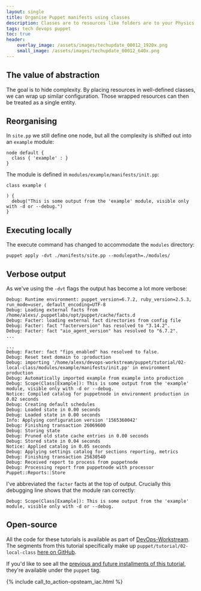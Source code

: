 ```yaml
---
layout: single
title: Organise Puppet manifests using classes
description: Classes are to resources like folders are to your Physics revision notes.
tags: tech devops puppet
toc: true
header:
    overlay_image: /assets/images/techupdate_00012_1920x.png
    small_image: /assets/images/techupdate_00012_640x.png
---
```


## The value of abstraction
The goal is to hide complexity.  By placing resources in well-defined classes, we can wrap up similar configuration.
Those wrapped resources can then be treated as a single entity.

## Reorganising
In `site.pp` we still define one node, but all the complexity is shifted out into an `example` module:
```
node default {
  class { 'example' : }
}
```

The module is defined in `modules/example/manifests/init.pp`:
```
class example (

) {
  debug("This is some output from the 'example' module, visible only with -d or --debug.")
}
```

## Executing locally
The execute command has changed to accommodate the `modules` directory:
```
puppet apply -dvt ./manifests/site.pp --modulepath=./modules/
```

## Verbose output
As we've using the `-dvt` flags the output has become a lot more verbose:
```
Debug: Runtime environment: puppet_version=6.7.2, ruby_version=2.5.3, run_mode=user, default_encoding=UTF-8
Debug: Loading external facts from /home/alexs/.puppetlabs/opt/puppet/cache/facts.d
Debug: Facter: loading external fact directories from config file
Debug: Facter: fact "facterversion" has resolved to "3.14.2".
Debug: Facter: fact "aio_agent_version" has resolved to "6.7.2".
...

...
Debug: Facter: fact "fips_enabled" has resolved to false.
Debug: Reset text domain to :production
Debug: importing '/home/alexs/devops-workstream/puppet/tutorial/02-local-class/modules/example/manifests/init.pp' in environment production
Debug: Automatically imported example from example into production
Debug: Scope(Class[Example]): This is some output from the 'example' module, visible only with -d or --debug.
Notice: Compiled catalog for puppetnode in environment production in 0.02 seconds
Debug: Creating default schedules
Debug: Loaded state in 0.00 seconds
Debug: Loaded state in 0.00 seconds
Info: Applying configuration version '1565360042'
Debug: Finishing transaction 26069600
Debug: Storing state
Debug: Pruned old state cache entries in 0.00 seconds
Debug: Stored state in 0.04 seconds
Notice: Applied catalog in 0.05 seconds
Debug: Applying settings catalog for sections reporting, metrics
Debug: Finishing transaction 25630540
Debug: Received report to process from puppetnode
Debug: Processing report from puppetnode with processor Puppet::Reports::Store
```

I've abbreviated the `facter` facts at the top of output.  Crucially this debugging line shows that the module ran correctly:
```
Debug: Scope(Class[Example]): This is some output from the 'example' module, visible only with -d or --debug.
```

## Open-source
All the code for these tutorials is available as part of [DevOps-Workstream](https://github.com/lightenna/devops-workstream). 
The segments from this tutorial specifically make up `puppet/tutorial/02-local-class` [here on GitHub](https://github.com/lightenna/devops-workstream/tree/master/puppet/tutorial/).

If you'd like to see all the [previous and future installments of this tutorial](/tech/puppet), they're available under the `puppet` tag.

{% include call_to_action-opsteam_iac.html %}
